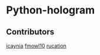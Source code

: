 Python-hologram
==========



## Contributors
[icaynia](https://github.com/icaynia) 
[fmowl10](https://github.com/fmowl10) 
[rucation](https://github.com/icaynia) 

